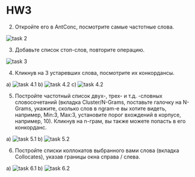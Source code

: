 # HW3

2. Откройте его в AntConc, посмотрите самые частотные слова.

![task 2](https://github.com/AnastasiiaChernova/HW3/blob/master/task%202.png)

3. Добавьте список стоп-слов, повторите операцию.

![task 3](https://github.com/AnastasiiaChernova/HW3/blob/master/task%203.png)

4. Кликнув на 3 устаревших слова, посмотрите их конкордансы.

а) ![task 4.1](https://github.com/AnastasiiaChernova/HW3/blob/master/task%204.1.png)
b) ![task 4.2](https://github.com/AnastasiiaChernova/HW3/blob/master/task%204.2.png)
c) ![task 4.2](https://github.com/AnastasiiaChernova/HW3/blob/master/task%204.3.png)

5. Постройте частотный список двух-, трех- и т.д. -словных словосочетаний (вкладка Cluster/N-Grams, поставьте галочку на N-Grams, укажите, сколько слов в ngram-е вы хотите видеть, например, Min:3, Max:3, установите порог вхождений в корпусе, например, 10). Кликнув на n-грам, вы также можете попасть в его конкорданс.

a) ![task 5.1](https://github.com/AnastasiiaChernova/HW3/blob/master/task%205.1.png)
b) ![task 5.2](https://github.com/AnastasiiaChernova/HW3/blob/master/task%205.2.png)

6. Постройте списки коллокатов выбранного вами слова (вкладка Collocates), указав границы окна справа / слева.

a) ![task 6.1](https://github.com/AnastasiiaChernova/HW3/blob/master/task%206.1.png)
b) ![task 6.2](https://github.com/AnastasiiaChernova/HW3/blob/master/task%206.2.png)
